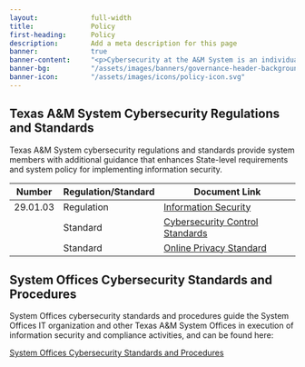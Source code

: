 ```yaml
---
layout:             full-width
title:              Policy
first-heading:      Policy
description:        Add a meta description for this page
banner:             true
banner-content:     "<p>Cybersecurity at the A&M System is an individual and collective effort of our members. It is necessary for us to work together, sharing resources and information assets.</p>"
banner-bg:          "/assets/images/banners/governance-header-background-full.jpg"
banner-icon:        "/assets/images/icons/policy-icon.svg"
---
```


## Texas A&M System Cybersecurity Regulations and Standards

Texas A&M System cybersecurity regulations and standards provide system members with additional guidance that enhances State-level requirements and system policy for implementing information security.

| Number | Regulation/Standard | Document Link
|---|---|---|
| 29.01.03 | Regulation | [Information Security](http://policies.tamus.edu/29-01-03.pdf) |
| | Standard | [Cybersecurity Control Standards](https://cyber-standards.tamus.edu/) |
| | Standard | [Online Privacy Standard](online-privacy-standard) |

## System Offices Cybersecurity Standards and Procedures

System Offices cybersecurity standards and procedures guide the System Offices IT organization and other Texas A&M System Offices in execution of information security and compliance activities, and can be found here:

[System Offices Cybersecurity Standards and Procedures](https://it.tamus.edu/cybersecurity/cyber-policy/so-cyber-policy/)